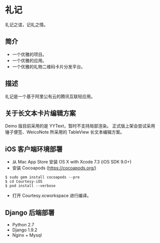 # 礼记
礼记之谊，记礼之情。

## 简介
- 一个优雅的项目。
- 一个优雅的应用。
- 一个优雅的礼物二维码卡片分发平台。

## 描述
礼记是一个基于阿里公有云的腾讯互联轻应用。

## 关于长文本卡片编辑方案
Demo 版目前采用的是 YYText，暂时不支持局部渲染。
正式版上架会尝试采用锤子便签、WeicoNote 所采用的 TableView 长文本编辑方案。

## iOS 客户端环境部署
- 从 Mac App Store 安装 OS X with Xcode 7.3 (iOS SDK 9.0+)
- 安装 Cocoapods (https://cocoapods.org/)
```shell
$ sudo gem install cocoapods --pre
$ cd Courtesy-iOS
$ pod install --verbose
```
- 打开 Courtesy.xcworkspace 进行编译。

## Django 后端部署
- Python 2.7
- Django 1.9.2
- Nginx + Mysql
